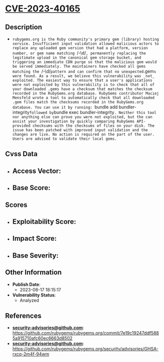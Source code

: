 
# [CVE-2023-40165](https://github.com/rubygems/rubygems.org/commit/7e19c19247ddf5885a915710afc60ec6663d8502)

## Description

- `rubygems.org is the Ruby community's primary gem (library) hosting service. Insufficient input validation allowed malicious actors to replace any uploaded gem version that had a platform, version number, or gem name matching `/-\d/`, permanently replacing the legitimate upload in the canonical gem storage bucket, and triggering an immediate CDN purge so that the malicious gem would be served immediately. The maintainers have checked all gems matching the `/-\d/` pattern and can confirm that no unexpected `.gem`s were found. As a result, we believe this vulnerability was _not_ exploited. The easiest way to ensure that a user's applications were not exploited by this vulnerability is to check that all of your downloaded .gems have a checksum that matches the checksum recorded in the RubyGems.org database. RubyGems contributor Maciej Mensfeld wrote a tool to automatically check that all downloaded .gem files match the checksums recorded in the RubyGems.org database. You can use it by running: `bundle add bundler-integrity` followed by `bundle exec bundler-integrity`. Neither this tool nor anything else can prove you were not exploited, but the can assist your investigation by quickly comparing RubyGems API-provided checksums with the checksums of files on your disk. The issue has been patched with improved input validation and the changes are live. No action is required on the part of the user. Users are advised to validate their local gems.`

## Cvss Data

- **Access Vector**:
  - 
- **Base Score**:
  - 

## Scores

- **Exploitability Score**:
  - 
- **Impact Score**:
  - 
- **Base Severity**:
  - 

## Other Information

- **Publish Date**:
  - 2023-08-17 18:15:17
- **Vulnerability Status**:
  - Analyzed

## References

- **security-advisories@github.com**: https://github.com/rubygems/rubygems.org/commit/7e19c19247ddf5885a915710afc60ec6663d8502
- **security-advisories@github.com**: https://github.com/rubygems/rubygems.org/security/advisories/GHSA-rxcq-2m4f-94wm
